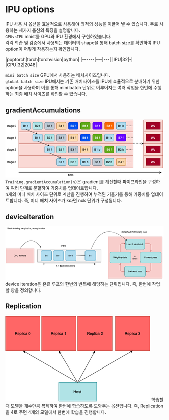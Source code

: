 # IPU options

IPU 사용 시 옵션을 효율적으로 사용해야 최적의 성능을 이끌어 낼 수 있습니다. 주로 사용하는 세가지 옵션의 특징을 설명합니다.   
`GPUvsIPU` mnist를 GPU와 IPU 환경에서 구현하였습니다.   
각각 학습 및 검증에서 사용되는 데이터의 shape을 통해 batch size를 확인하여 IPU option이 어떻게 작용하는지 확인합니다.

|poptorch|torch|torchvision|python|
|------|---|---|
|IPU|32|-|
|GPU|32|2048|

`mini batch size` GPU에서 사용하는 배치사이즈입니다.   
`global batch size` IPU에서는 기존 배치사이즈를 IPU에 효율적으로 분배하기 위한 option을 사용하며 이를 통해 mini batch 단위로 이루어지는 여러 작업을 한번에 수행하는 최종 배치 사이즈를 확인할 수 있습니다.   

## gradientAccumulations

<img src = 'static/pipeline.png'></img>
`Training.gradientAccumulation(n)`은 gradient를 계산할때 파이프라인을 구성하여 여러 단계로 분할하여 가중치를 업데이트합니다.   
n개의 미니 배치 사이즈 단위로 계산을 진행하여 누적된 기울기를 통해 가중치를 업데이트합니다. 즉, 미니 배치 사이즈가 k라면 nxk 단위가 구성됩니다.

## deviceIteration

<img src = 'static/iterations.png'></img>
device iteration은 훈련 루프의 한번의 반복에 해당하는 단위입니다. 즉, 한번에 작업할 양을 정의합니다.

## Replication

<img src = 'static/replica.png'></img>
학습할 때 모델을 개수만큼 복제하여 한번에 학습하도록 도와주는 옵션입니다. 즉, Replication을 4로 주면 4개의 모델에서 한번에 학습을 진행합니다.